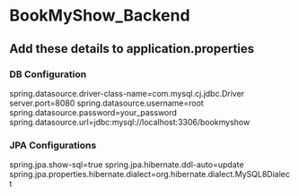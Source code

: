 ﻿# BookMyShow_Backend

 ## Add these details to application.properties
 
### DB Configuration
spring.datasource.driver-class-name=com.mysql.cj.jdbc.Driver
server.port=8080
spring.datasource.username=root
spring.datasource.password=your_password
spring.datasource.url=jdbc:mysql://localhost:3306/bookmyshow

### JPA Configurations

spring.jpa.show-sql=true
spring.jpa.hibernate.ddl-auto=update
spring.jpa.properties.hibernate.dialect=org.hibernate.dialect.MySQL8Dialect




